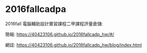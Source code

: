 # 2016fallcadpa
2016fall 電腦輔助設計實習課程二甲課程評量倉儲:

簡報: https://40423106.github.io/2016fallcadp_hw/#/

網誌: https://40423106.github.io/2016fallcadp_hw/blog/index.html
